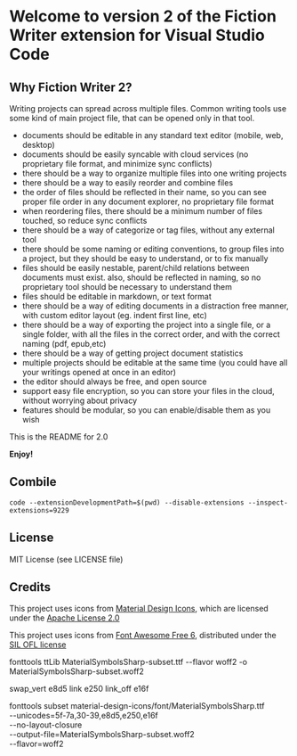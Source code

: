 # Welcome to version 2 of the Fiction Writer extension for Visual Studio Code


## Why Fiction Writer 2?

Writing projects can spread across multiple files. 
Common writing tools use some kind of main project file, that can be opened only in that tool.
- documents should be editable in any standard text editor (mobile, web, desktop)
- documents should be easily syncable with cloud services (no proprietary file format, and minimize sync conflicts)
- there should be a way to organize multiple files into one writing projects
- there should be a way to easily reorder and combine files
- the order of files should be reflected in their name, so you can see proper file order in any document explorer, no proprietary file format
- when reordering files, there should be a minimum number of files touched, so reduce sync conflicts
- there should be a way of categorize or tag files, without any external tool
- there should be some naming or editing conventions, to group files into a project, but they should be easy to understand, or to fix manually
- files should be easily nestable, parent/child relations between documents must exist. also, should be reflected in naming, so no proprietary tool should be necessary to understand them
- files should be editable in markdown, or text format
- there should be a way of editing documents in a distraction free manner, with custom editor layout (eg. indent first line, etc)
- there should be a way of exporting the project into a single file, or a single folder, with all the files in the correct order, and with the correct naming (pdf, epub,etc)
- there should be a way of getting project document statistics
- multiple projects should be editable at the same time (you could have all your writings opened at once in an editor)
- the editor should always be free, and open source
- support easy file encryption, so you can store your files in the cloud, without worrying about privacy
- features should be modular, so you can enable/disable them as you wish


This is the README for 2.0

**Enjoy!**

## Combile

`code --extensionDevelopmentPath=$(pwd) --disable-extensions --inspect-extensions=9229`
## License

MIT License (see LICENSE file)

## Credits

This project uses icons from [Material Design Icons](https://github.com/google/material-design-icons), which are licensed under the [Apache License 2.0](https://www.apache.org/licenses/LICENSE-2.0)

This project uses icons from [Font Awesome Free 6](https://use.fontawesome.com/releases/v6.6.0/fontawesome-free-6.6.0-web.zip), distributed under the [SIL OFL license](https://scripts.sil.org/OFL)


fonttools ttLib MaterialSymbolsSharp-subset.ttf --flavor woff2 -o MaterialSymbolsSharp-subset.woff2

swap_vert e8d5
link e250
link_off e16f


fonttools subset material-design-icons/font/MaterialSymbolsSharp.ttf \
--unicodes=5f-7a,30-39,e8d5,e250,e16f \
--no-layout-closure \
--output-file=MaterialSymbolsSharp-subset.woff2 \
--flavor=woff2